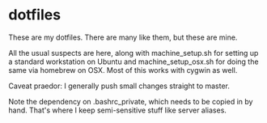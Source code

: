 dotfiles
========

These are my dotfiles. There are many like them, but these are mine.

All the usual suspects are here, along with machine_setup.sh for setting up a standard workstation on Ubuntu and machine_setup_osx.sh for doing the same via homebrew on OSX. Most of this works with cygwin as well.

Caveat praedor: I generally push small changes straight to master.

Note the dependency on .bashrc_private, which needs to be copied in by hand. That's where I keep semi-sensitive stuff like server aliases.

